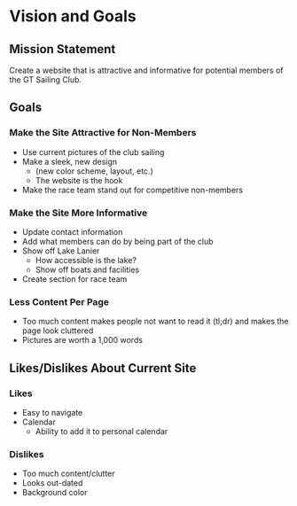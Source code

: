# Vision and Goals #

## Mission Statement ##
Create a website that is attractive and informative for potential members of the GT Sailing Club.


## Goals ##
### Make the Site Attractive for Non-Members ###

  * Use current pictures of the club sailing
  * Make a sleek, new design
    * (new color scheme, layout, etc.)
    * The website is the hook
  * Make the race team stand out for competitive non-members

### Make the Site More Informative ###

  * Update contact information
  * Add what members can do by being part of the club
  * Show off Lake Lanier
    * How accessible is the lake?
    * Show off boats and facilities
  * Create section for race team

### Less Content Per Page ###
  * Too much content makes people not want to read it (tl;dr) and makes the page look cluttered
  * Pictures are worth a 1,000 words


## Likes/Dislikes About Current Site ##
### Likes ###

  * Easy to navigate
  * Calendar
    * Ability to add it to personal calendar

### Dislikes ###

  * Too much content/clutter
  * Looks out-dated
  * Background color